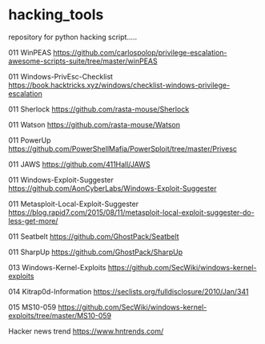 # hacking_tools
repository for python hacking script.....

011 WinPEAS
https://github.com/carlospolop/privilege-escalation-awesome-scripts-suite/tree/master/winPEAS

011 Windows-PrivEsc-Checklist
https://book.hacktricks.xyz/windows/checklist-windows-privilege-escalation

011 Sherlock
https://github.com/rasta-mouse/Sherlock

011 Watson
https://github.com/rasta-mouse/Watson

011 PowerUp
https://github.com/PowerShellMafia/PowerSploit/tree/master/Privesc

011 JAWS
https://github.com/411Hall/JAWS

011 Windows-Exploit-Suggester
https://github.com/AonCyberLabs/Windows-Exploit-Suggester

011 Metasploit-Local-Exploit-Suggester
https://blog.rapid7.com/2015/08/11/metasploit-local-exploit-suggester-do-less-get-more/

011 Seatbelt
https://github.com/GhostPack/Seatbelt

011 SharpUp
https://github.com/GhostPack/SharpUp





013 Windows-Kernel-Exploits
https://github.com/SecWiki/windows-kernel-exploits

014 Kitrap0d-Information
https://seclists.org/fulldisclosure/2010/Jan/341

015 MS10-059
https://github.com/SecWiki/windows-kernel-exploits/tree/master/MS10-059


Hacker news trend
https://www.hntrends.com/


